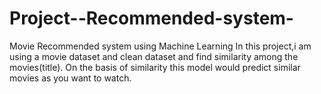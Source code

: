 # Project--Recommended-system-
Movie Recommended system using Machine Learning 
In this project,i am using a movie dataset and clean dataset and find similarity among the movies(title).
On the basis of similarity this model would predict similar movies as you want to watch.

